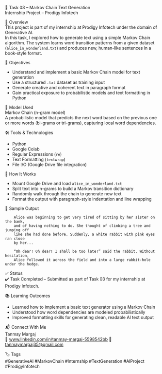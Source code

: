 
🎨 Task 03 – Markov Chain Text Generation  
Internship Project – Prodigy Infotech

📌 Overview  
This project is part of my internship at Prodigy Infotech under the domain of Generative AI.  
In this task, I explored how to generate text using a simple Markov Chain algorithm. The system learns word transition patterns from a given dataset (`alice_in_wonderland.txt`) and produces new, human-like sentences in a book-style format.

🎯 Objectives  
- Understand and implement a basic Markov Chain model for text generation  
- Use a structured `.txt` dataset as training input  
- Generate creative and coherent text in paragraph format  
- Gain practical exposure to probabilistic models and text formatting in Python  

🧠 Model Used  
Markov Chain (n-gram model)  
A probabilistic model that predicts the next word based on the previous one or more words (bi-grams or tri-grams), capturing local word dependencies.

🛠️ Tools & Technologies  
- Python  
- Google Colab  
- Regular Expressions (`re`)  
- Text Formatting (`textwrap`)  
- File I/O (Google Drive file integration)

🚀 How It Works  
- Mount Google Drive and load `alice_in_wonderland.txt`  
- Split text into n-grams to build a Markov transition dictionary  
- Randomly walk through the chain to generate new text  
- Format the output with paragraph-style indentation and line wrapping  

📘 Sample Output  
```
    Alice was beginning to get very tired of sitting by her sister on the bank,
    and of having nothing to do. She thought of climbing a tree and jumping off
    like she had done before. Suddenly, a white rabbit with pink eyes ran close
    by her...

    “Oh dear! Oh dear! I shall be too late!” said the rabbit. Without hesitation,
    Alice followed it across the field and into a large rabbit-hole under the hedge.
```

✅ Status  
✔️ Task Completed – Submitted as part of Task 03 for my internship at Prodigy Infotech.

📚 Learning Outcomes  
- Learned how to implement a basic text generator using a Markov Chain  
- Understood how word dependencies are modeled probabilistically  
- Improved formatting skills for generating clean, readable AI text output  

📬 Connect With Me  
  Tanmay Margaj  
  🔗 www.linkedin.com/in/tanmay-margaj-5598542bb
  📧 tanmaymargaj35@gmail.com

🏷️ Tags  
#GenerativeAI #MarkovChain #Internship #TextGeneration #AIProject #ProdigyInfotech
